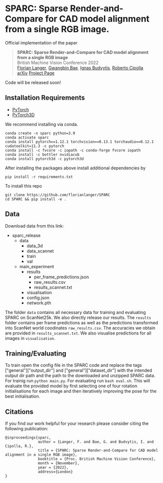 # SPARC: Sparse Render-and-Compare for CAD model alignment from a single RGB image.

Official implementation of the paper

> **SPARC: Sparse Render-and-Compare for CAD model alignment from a single RGB image** \
> British Machine Vision Conference 2022\
> [Florian Langer][flo], [Gwangbin Bae][gb], [Ignas Budvytis][ignas], [Roberto Cipolla][roberto] \
> [arXiv][1] [Project Page][proj_page]

Code will be released soon!

## Installation Requirements
- [PyTorch][torch]
- [PyTorch3D][py3d]

We recommend installing via conda.
```
conda create -n sparc python=3.9
conda activate sparc
conda install pytorch==1.12.1 torchvision==0.13.1 torchaudio==0.12.1 cudatoolkit=11.3 -c pytorch
conda install -c fvcore -c iopath -c conda-forge fvcore iopath
conda install -c bottler nvidiacub
conda install pytorch3d -c pytorch3d
```

After installing the packages above install additional dependencies by
```
pip install -r requirements.txt
```
To install this repo
```
git clone https://github.com/florianlanger/SPARC
cd SPARC && pip install -e .
```

## Data

Download data from this link:



* sparc_release
  * data
    * data_3d
    * data_scannet
    * train
    * val
  * main_experiment
    * results
      * per_frame_predictions.json
      * raw_results.csv
      * results_scannet.txt
    * visualisation
    * config.json
    * network.pth

The folder `data` contains all necessary data for training and evaluating SPARC on ScanNet25k.
We also directly release our results. The `results` folder contains per frame predictions as well as the predictions transformed into ScanNet world coodinates `raw_results.csv`. The accuracies we obtain are provided in `results_scannet.txt`. We also visualise predictions for all images in `visualisation`.

## Training/Evaluating
To train open the config file in the SPARC code and replace the tags ["general"]["output_dir"] and ["general"]["dataset_dir"] with the intended output dir path and the path to the downloaded and unzipped SPARC data.
For trainig run `python main.py`. For evaluating run `bash eval.sh`. This will evaluate the provided model by first selecting one of four rotation initialisations for each image and then iteratively improving the pose for the best initialisation. 



## Citations
If you find our work helpful for your research please consider citing the following publication:
```
@inproceedings{sparc,
               author = {Langer, F. and Bae, G. and Budvytis, I. and Cipolla, R.},
               title = {SPARC: Sparse Render-and-Compare for CAD model alignment in a single RGB image},
               booktitle = {Proc. British Machine Vision Conference},
               month = {November},
               year = {2022},
               address={London}
}
```

[1]: https://arxiv.org/
[flo]: https://www.florianlanger.co.uk
[roberto]: https://mi.eng.cam.ac.uk/~cipolla/
[ignas]: http://mi.eng.cam.ac.uk/~ib255/
[gb]: https://www.baegwangbin.com/about
[py3d]: https://github.com/facebookresearch/pytorch3d
[torch]: https://pytorch.org
[proj_page]: https://florianlanger.github.io/SPARC/
